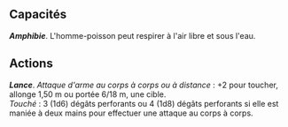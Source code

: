 ## Capacités
_**Amphibie**_. L'homme-poisson peut respirer à l'air libre et sous l'eau.

## Actions
_**Lance**_. _Attaque d'arme au corps à corps ou à distance_ : +2 pour toucher, allonge 1,50 m ou portée 6/18 m, une cible.  
_Touché_ : 3 (1d6) dégâts perforants ou 4 (1d8) dégâts perforants si elle est maniée à deux mains pour effectuer une attaque au corps à corps.
